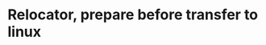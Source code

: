 Relocator, prepare before transfer to linux
========================================================================================================================================